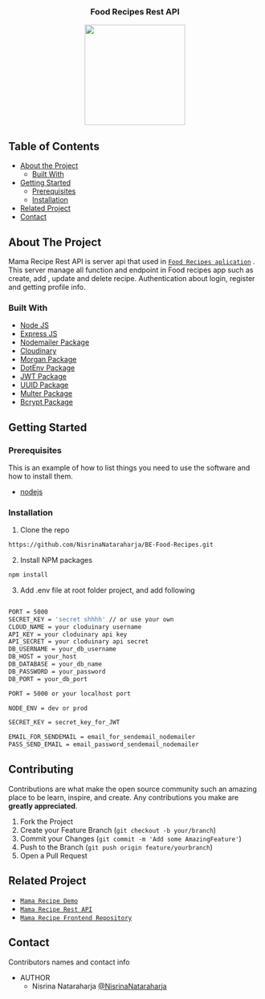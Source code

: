 <br />
<p align="center">

  <h3 align="center">Food Recipes Rest API</h3>
  <p align="center">
    <image align="center" width="200" src='https://github.com/NisrinaNataraharja/FE-Food-Recipes/blob/main/public/images/screenshoot/logo.png' />
  </p>


<!-- TABLE OF CONTENTS -->
## Table of Contents

* [About the Project](#about-the-project)
  * [Built With](#built-with)
* [Getting Started](#getting-started)
  * [Prerequisites](#prerequisites)
  * [Installation](#installation)
* [Related Project](#related-project)
* [Contact](#contact)



<!-- ABOUT THE PROJECT -->
## About The Project

Mama Recipe Rest API is server api that used in [`Food Recipes aplication`](https://fe-food-recepies.vercel.app) . This server manage all function and endpoint in Food recipes app such as create, add , update and delete recipe. Authentication about login, register and getting profile info.


### Built With

* [Node JS](https://nodejs.org/en/docs/)
* [Express JS](https://expressjs.com/)
* [Nodemailer Package](https://www.npmjs.com/package/nodemailer)
* [Cloudinary](https://cloudinary.com/)
* [Morgan Package](https://www.npmjs.com/package/morgan)
* [DotEnv Package](https://www.npmjs.com/package/dotenv)
* [JWT Package](https://www.npmjs.com/package/jsonwebtoken)
* [UUID Package](https://www.npmjs.com/package/uuid)
* [Multer Package](https://www.npmjs.com/package/multer)
* [Bcrypt Package](https://www.npmjs.com/package/bcrypt)

<!-- GETTING STARTED -->
## Getting Started

### Prerequisites

This is an example of how to list things you need to use the software and how to install them.

* [nodejs](https://nodejs.org/en/download/)

### Installation

1. Clone the repo
```sh
https://github.com/NisrinaNataraharja/BE-Food-Recipes.git
```
2. Install NPM packages
```sh
npm install
```
3. Add .env file at root folder project, and add following
```sh

PORT = 5000
SECRET_KEY = 'secret shhhh' // or use your own
CLOUD_NAME = your cloduinary username
API_KEY = your cloduinary api key
API_SECRET = your cloduinary api secret
DB_USERNAME = your_db_username
DB_HOST = your_host
DB_DATABASE = your_db_name
DB_PASSWORD = your_password
DB_PORT = your_db_port

PORT = 5000 or your localhost port

NODE_ENV = dev or prod

SECRET_KEY = secret_key_for_JWT

EMAIL_FOR_SENDEMAIL = email_for_sendemail_nodemailer
PASS_SEND_EMAIL = email_password_sendemail_nodemailer

```


<!-- CONTRIBUTING -->
## Contributing

Contributions are what make the open source community such an amazing place to be learn, inspire, and create. Any contributions you make are **greatly appreciated**.

1. Fork the Project
2. Create your Feature Branch (`git checkout -b your/branch`)
3. Commit your Changes (`git commit -m 'Add some AmazingFeature'`)
4. Push to the Branch (`git push origin feature/yourbranch`)
5. Open a Pull Request



<!-- RELATED PROJECT -->
## Related Project
* [`Mama Recipe Demo`](https://fe-food-recepies.vercel.app)
* [`Mama Recipe Rest API`](https://food-recipes98.herokuapp.com/)
* [`Mama Recipe Frontend Repository`](https://github.com/NisrinaNataraharja/FE-Food-Recipes)


<!-- CONTACT -->
## Contact

Contributors names and contact info

* AUTHOR
  * Nisrina Nataraharja [@NisrinaNataraharja](https://github.com/NisrinaNataraharja)

